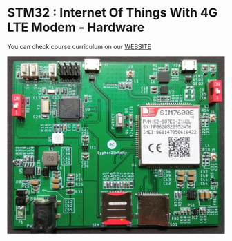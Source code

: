 # STM32 : Internet Of Things With 4G LTE Modem - Hardware

You can check course curriculum on our [WEBSITE](https://www.cipher2infinity.com/)

![](Hardware%20Images/Course%20Hardware.jpg)

